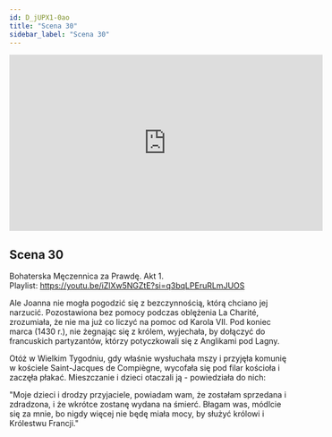 ```yaml
---
id: D_jUPX1-0ao
title: "Scena 30"
sidebar_label: "Scena 30"
---
```


<div class="video-float-container">
  <iframe
    width="560"
    height="315"
    src="https://www.youtube.com/embed/D_jUPX1-0ao"
    title="YouTube video player"
    frameborder="0"
    allow="accelerometer; autoplay; clipboard-write; encrypted-media; gyroscope; picture-in-picture; web-share"
    referrerpolicy="strict-origin-when-cross-origin"
    allowfullscreen
  ></iframe>
</div>

## Scena 30

Bohaterska Męczennica za Prawdę. Akt 1.  
Playlist: https://youtu.be/iZlXw5NGZtE?si=q3bqLPEruRLmJUOS

Ale Joanna nie mogła pogodzić się z bezczynnością, którą chciano jej narzucić. Pozostawiona bez pomocy podczas oblężenia La Charité, zrozumiała, że nie ma już co liczyć na pomoc od Karola VII. Pod koniec marca (1430 r.), nie żegnając się z królem, wyjechała, by dołączyć do francuskich partyzantów, którzy potyczkowali się z Anglikami pod Lagny.

Otóż w Wielkim Tygodniu, gdy właśnie wysłuchała mszy i przyjęła komunię w kościele Saint-Jacques de Compiègne, wycofała się pod filar kościoła i zaczęła płakać. Mieszczanie i dzieci otaczali ją - powiedziała do nich:

"Moje dzieci i drodzy przyjaciele, powiadam wam, że zostałam sprzedana i zdradzona, i że wkrótce zostanę wydana na śmierć. Błagam was, módlcie się za mnie, bo nigdy więcej nie będę miała mocy, by służyć królowi i Królestwu Francji."
